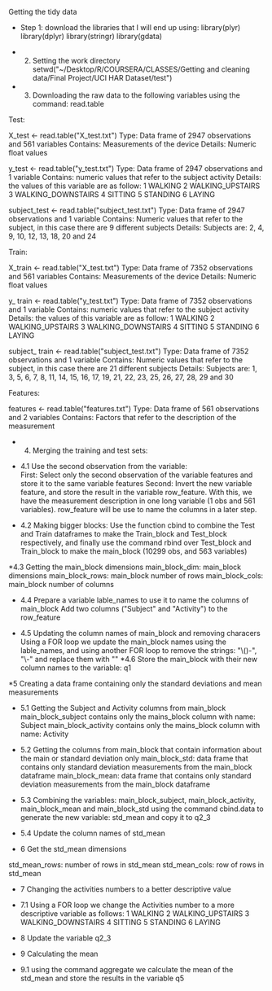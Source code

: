 Getting the tidy data

* Step  1: download the libraries that I will end up using:
library(plyr)
library(dplyr)
library(stringr)
library(gdata)

* 2. Setting the work directory
setwd("~/Desktop/R/COURSERA/CLASSES/Getting and cleaning data/Final Project/UCI HAR Dataset/test")

* 3. Downloading the raw data to the following variables using the command: read.table

Test:

X_test <- read.table("X_test.txt") 
Type: Data frame of 2947 observations and 561 variables
Contains: Measurements of the device
Details:  Numeric float values 

y_test <- read.table("y_test.txt")
Type: Data frame of 2947 observations and 1 variable
Contains: numeric values that refer to the subject activity
Details: the values of this variable are as follow:
1 WALKING
2 WALKING_UPSTAIRS
3 WALKING_DOWNSTAIRS
4 SITTING
5 STANDING
6 LAYING

subject_test <- read.table("subject_test.txt")
Type: Data frame of 2947 observations and 1 variable
Contains: Numeric values that refer to the subject, in this case there are 9 different subjects
Details: Subjects are: 2, 4, 9, 10, 12, 13, 18, 20 and 24








Train:

X_train <- read.table("X_test.txt") 
Type: Data frame of 7352 observations and 561 variables
Contains: Measurements of the device
Details:  Numeric float values 

y_ train <- read.table("y_test.txt")
Type: Data frame of 7352 observations and 1 variable
Contains: numeric values that refer to the subject activity
Details: the values of this variable are as follow:
1 WALKING
2 WALKING_UPSTAIRS
3 WALKING_DOWNSTAIRS
4 SITTING
5 STANDING
6 LAYING

subject_ train <- read.table("subject_test.txt")
Type: Data frame of 7352 observations and 1 variable
Contains: Numeric values that refer to the subject, in this case there are 21 different subjects
Details: Subjects are: 1, 3, 5, 6, 7, 8, 11, 14, 15, 16, 17, 19, 21, 22, 23, 25, 26, 27, 28, 29 and 30


Features:

features <- read.table("features.txt")
Type: Data frame of 561 observations and 2 variables
Contains: Factors that refer to the description of the measurement


* 4.  Merging the training and test sets:

* 4.1 Use the second observation from the variable:  
First:  Select only the second observation of the variable features and store it to the same variable features
Second: Invert the new variable feature, and store the result in the variable row_feature. With this, we have the measurement description in one long variable (1 obs and 561 variables). 
row_feature will be use to name the columns in a later step.

* 4.2 Making bigger blocks: Use the function cbind to combine the Test and Train dataframes to make the Train_block and Test_block respectively, and finally use the command rbind over Test_block and Train_block to make the main_block (10299 obs, and 563 variables)

*4.3 Getting the main_block dimensions
main_block_dim: main_block dimensions
main_block_rows: main_block number of rows
main_block_cols: main_block number of columns

* 4.4 Prepare a variable lable_names to use it to name the columns of main_block
Add two columns ("Subject" and "Activity") to the row_feature 

* 4.5 Updating the column names of main_block and removing characers
Using a FOR loop we update the main_block names using the lable_names,  and using another FOR loop to remove the strings: "\\()-", "\\-" and replace them with  ""
*4.6 Store the main_block with their new column names to the variable: q1

*5 Creating a data frame containing only the standard deviations and mean measurements

* 5.1 Getting the Subject and Activity columns from main_block
main_block_subject contains only the mains_block column with name: Subject
main_block_activity contains only the mains_block column with name: Activity

* 5.2 Getting the columns from main_block that contain information about the main or standard deviation only 
main_block_std: data frame that contains only standard deviation measurements from the main_block dataframe
main_block_mean: data frame that contains only standard deviation measurements from the main_block dataframe

* 5.3 Combining the variables: main_block_subject, main_block_activity, main_block_mean and main_block_std using the command cbind.data
to generate the new variable: std_mean and copy it to q2_3


* 5.4 Update the column names of std_mean

* 6 Get the std_mean dimensions

std_mean_rows: number of rows in std_mean
std_mean_cols: row of rows in std_mean

* 7 Changing the activities numbers to a better descriptive value
* 7.1 Using a FOR loop we change the Activities number to a more descriptive variable as follows:
1 WALKING
2 WALKING_UPSTAIRS
3 WALKING_DOWNSTAIRS
4 SITTING
5 STANDING
6 LAYING

* 8 Update the variable q2_3

* 9 Calculating the mean
* 9.1 using the command aggregate we calculate the mean of the std_mean   and store the results in the variable q5

